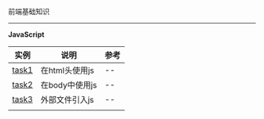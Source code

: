 前端基础知识



---

**JavaScript**

| 实例                       | 说明           | 参考 |
| -------------------------- | -------------- | ---- |
| [task1](js/基础知识/task1) | 在html头使用js | --   |
| [task2](js/基础知识/task2) | 在body中使用js | --   |
| [task3](js/基础知识/task3) | 外部文件引入js | --   |
|                            |                |      |

